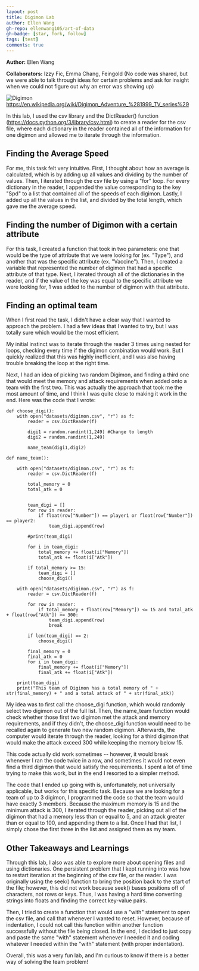 ```yaml
---
layout: post
title: Digimon Lab
author: Ellen Wang
gh-repo: ellenwang105/art-of-data
gh-badge: [star, fork, follow]
tags: [test]
comments: true
---
```


**Author:** Ellen Wang

**Collaborators:** Izzy Fic, Emma Chang, Feingold (No code was shared, but we were able to talk through ideas for certain problems and ask for insight when we could not figure out why an error was showing up)

![Digimon](https://upload.wikimedia.org/wikipedia/en/4/43/Digimon_Digital_Monsters_Season_1_DVD_Cover.png)
https://en.wikipedia.org/wiki/Digimon_Adventure_%281999_TV_series%29

In this lab, I used the csv library and the DictReader() function (https://docs.python.org/3/library/csv.html) to create a reader for the csv file, where each dictionary in the reader contained all of the information for one digimon and allowed me to iterate through the information. 

## Finding the Average Speed

For me, this task felt very intuitive. First, I thought about how an average is calculated, which is by adding up all values and dividing by the number of values. Then, I iterated through the csv file by using a "for" loop. For every dictionary in the reader, I appended the value corresponding to the key "Spd" to a list that contained all of the speeds of each digimon. Lastly, I added up all the values in the list, and divided by the total length, which gave me the average speed.

## Finding the number of Digimon with a certain attribute

For this task, I created a function that took in two parameters: one that would be the type of attribute that we were looking for (ex. "Type"), and another that was the specific attribute (ex. "Vaccine"). Then, I created a variable that represented the number of digimon that had a specific attribute of that type. Next, I iterated through all of the dictionaries in the reader, and if the value of the key was equal to the specific attribute we were looking for, 1 was added to the number of digimon with that attribute.

## Finding an optimal team

When I first read the task, I didn't have a clear way that I wanted to approach the problem. I had a few ideas that I wanted to try, but I was totally sure which would be the most efficient.

My initial instinct was to iterate through the reader 3 times using nested for loops, checking every time if the digimon combination would work. But I quickly realized that this was highly inefficient, and I was also having trouble breaking the loop at the right time.

Next, I had an idea of picking two random Digimon, and finding a third one that would meet the memory and attack requirements when added onto a team with the first two. This was actually the approach that took me the most amount of time, and I think I was quite close to making it work in the end. Here was the code that I wrote:

~~~
def choose_digi():
    with open("datasets/digimon.csv", "r") as f:
        reader = csv.DictReader(f)
    
        digi1 = random.randint(1,249) #Change to length
        digi2 = random.randint(1,249)
        
        name_team(digi1,digi2)

def name_team():
    
    with open("datasets/digimon.csv", "r") as f:
        reader = csv.DictReader(f)
    
        total_memory = 0
        total_atk = 0
        
        
        team_digi = []
        for row in reader:
            if float(row["Number"]) == player1 or float(row["Number"]) == player2:
                team_digi.append(row)
    
        #print(team_digi)
        
        for i in team_digi:
            total_memory += float(i["Memory"])
            total_atk += float(i["Atk"])
        
        if total_memory >= 15:
            team_digi = []
            choose_digi()
        
    with open("datasets/digimon.csv", "r") as f:
        reader = csv.DictReader(f)
                        
        for row in reader:
            if total_memory + float(row["Memory"]) <= 15 and total_atk + float(row["Atk"]) >= 300:
                team_digi.append(row)
                break
            
        if len(team_digi) == 2:
            choose_digi()
            
        final_memory = 0
        final_atk = 0
        for i in team_digi:
            final_memory += float(i["Memory"])
            final_atk += float(i["Atk"])
        
    print(team_digi)
    print("This team of Digimon has a total memory of " + str(final_memory) + " and a total attack of " + str(final_atk))
~~~

My idea was to first call the choose_digi function, which would randomly select two digimon out of the full list. Then, the name_team function would check whether those first two digimon met the attack and memory requirements, and if they didn't, the choose_digi function would need to be recalled again to generate two new random digimon. Afterwards, the computer would iterate through the reader, looking for a third digimon that would make the attack exceed 300 while keeping the memory below 15.

This code actually did work sometimes -- however, it would break whenever I ran the code twice in a row, and sometimes it would not even find a third digimon that would satisfy the requirements. I spent a lot of time trying to make this work, but in the end I resorted to a simpler method.

The code that I ended up going with is, unfortunately, not universally applicable, but works for this specific task. Because we are looking for a team of up to 3 digimon, I programmed the code so that the team would have exactly 3 members. Because the maximum memory is 15 and the minimum attack is 300, I iterated through the reader, picking out all of the digimon that had a memory less than or equal to 5, and an attack greater than or equal to 100, and appending them to a list. Once I had that list, I simply chose the first three in the list and assigned them as my team. 

## Other Takeaways and Learnings

Through this lab, I also was able to explore more about opening files and using dictionaries. One persistent problem that I kept running into was how to restart iteration at the beginning of the csv file, or the reader. I was originally using the seek() function to bring the position back to the start of the file; however, this did not work because seek() bases positions off of characters, not rows or keys. Thus, I was having a hard time converting strings into floats and finding the correct key-value pairs.

Then, I tried to create a function that would use a "with" statement to open the csv file, and call that whenever I wanted to reset. However, because of indentation, I could not call this function within another function successfully without the file being closed. In the end, I decided to just copy and paste the same "with" statement whenever I needed it and coding whatever I needed within the "with" statement (with proper indentation).

Overall, this was a very fun lab, and I'm curious to know if there is a better way of solving the team problem!
